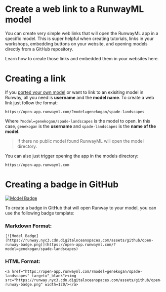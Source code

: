 # Create a web link to a RunwayML model

You can create very simple web links that will open the RunwayML app in a specific model. This is super helpful when creating tutorials, links in your workshops, embedding buttons on your website, and opening models directly from a GitHub repository.

Learn how to create those links and embedded them in your websites here.

# Creating a link

If you [ported your own model](/how-to/import-models) or want to link to an exisiting model in Runway, all you need is **username** and the **model name**. To create a web link just follow the format:


```
https://open-app.runwayml.com/?model=genekogan/spade-landscapes
```

Where `?model=genekogan/spade-landscapes` is the model to open. In this case, `genekogan` is the **username** and `spade-landscapes` is the **name of the model**.

> If there no public model found RunwayML will open the model directory.

You can also just trigger opening the app in the models directory:

```
https://open-app.runwayml.com
```

# Creating a badge in GitHub

[![Model Badge](https://runway.nyc3.cdn.digitaloceanspaces.com/assets/github/open-runway-badge.png)](https://open-app.runwayml.com/?model=genekogan/spade-landscapes)

To create a badge in GitHub that will open Runway to your model, you can use the following badge template:

### Markdown Format:

```
[![Model Badge](https://runway.nyc3.cdn.digitaloceanspaces.com/assets/github/open-runway-badge.png)](https://open-app.runwayml.com/?model=genekogan/spade-landscapes)
```

### HTML Format:
```
<a href="https://open-app.runwayml.com/?model=genekogan/spade-landscapes" target="_blank"><img src="https://runway.nyc3.cdn.digitaloceanspaces.com/assets/github/open-runway-badge.png" width=120/></a>
```
